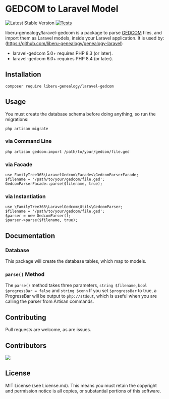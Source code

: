# GEDCOM to Laravel Model
 ![Latest Stable Version](https://img.shields.io/github/release/liberu-genealogy/laravel-gedcom.svg) 
[![Tests](https://github.com/liberu-genealogy/laravel-gedcom/actions/workflows/run-tests.yml/badge.svg)](https://github.com/liberu-genealogy/laravel-gedcom/actions/workflows/run-tests.yml)


liberu-genealogy/laravel-gedcom is a package to parse [GEDCOM](https://en.wikipedia.org/wiki/GEDCOM) files, and import them 
as Laravel models, inside your Laravel application. It is used by:
(https://github.com/liberu-genealogy/genealogy-laravel)


* laravel-gedcom 5.0+ requires PHP 8.3 (or later).
* laravel-gedcom 6.0+ requires PHP 8.4 (or later).

## Installation
```
composer require liberu-genealogy/laravel-gedcom
```

## Usage

You must create the database schema before doing anything, so run the migrations:
```
php artisan migrate
```

### via Command Line
```
php artisan gedcom:import /path/to/your/gedcom/file.ged
```

### via Facade
```
use FamilyTree365\LaravelGedcom\Facades\GedcomParserFacade;
$filename = '/path/to/your/gedcom/file.ged';
GedcomParserFacade::parse($filename, true);
```

### via Instantiation
```
use \FamilyTree365\LaravelGedcom\Utils\GedcomParser;
$filename = '/path/to/your/gedcom/file.ged';
$parser = new GedcomParser();
$parser->parse($filename, true);
```

## Documentation

### Database
This package will create the database tables, which map to models.

### `parse()` Method
The `parse()` method takes three parameters, `string $filename`, `bool $progressBar = false`
and `string $conn` 
If you set `$progressBar` to true, a ProgressBar will be output to `php://stdout`, which is useful when you are calling
the parser from Artisan commands.

## Contributing 

Pull requests are welcome, as are issues.

## Contributors

<a href = "https://github.com/liberu-genealogy/laravel-gedcom/graphs/contributors">
  <img src = "https://contrib.rocks/image?repo=liberu-genealogy/laravel-gedcom"/>
</a>

## License

MIT License (see License.md). This means you must retain the copyright and permission notice is all copies, or 
substantial portions of this software. 
